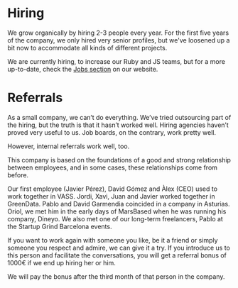 # Hiring

We grow organically by hiring 2-3 people every year. For the first five years of the company, we only hired very senior profiles, but we've loosened up a bit now to accommodate all kinds of different projects.

We are currently hiring, to increase our Ruby and JS teams, but for a more up-to-date, check the <a href="https://marsbased.com/jobs" title="MarsBased jobs" target="_blank">Jobs section</a> on our website.

# Referrals

As a small company, we can’t do everything. We’ve tried outsourcing part of the hiring, but the truth is that it hasn’t worked well. Hiring agencies haven’t proved very useful to us. Job boards, on the contrary, work pretty well.

However, internal referrals work well, too.

This company is based on the foundations of a good and strong relationship between employees, and in some cases, these relationships come from before. 

Our first employee (Javier Pérez), David Gómez and Àlex (CEO) used to work together in VASS. Jordi, Xavi, Juan and Javier worked together in GreenData. Pablo and David Garmendia coincided in a company in Asturias. Oriol, we met him in the early days of MarsBased when he was running his company, Dineyo. We also met one of our long-term freelancers, Pablo at the Startup Grind Barcelona events.

If you want to work again with someone you like, be it a friend or simply someone you respect and admire, we can give it a try. If you introduce us to this person and facilitate the conversations, you will get a referral bonus of 1000€ if we end up hiring her or him.

We will pay the bonus after the third month of that person in the company.
